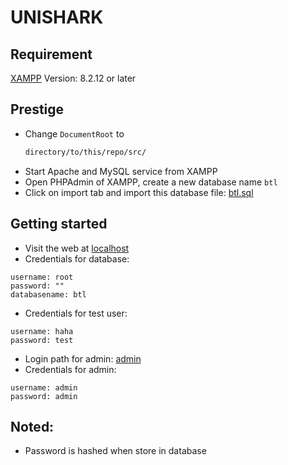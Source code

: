 # UNISHARK
## Requirement
[XAMPP](https://www.apachefriends.org/) Version: 8.2.12 or later 
## Prestige
- Change `DocumentRoot` to
    ``` cmd
    directory/to/this/repo/src/
    ```
- Start Apache and MySQL service from XAMPP
- Open PHPAdmin of XAMPP, create a new database name `btl`
- Click on import tab and import this database file: [btl.sql](./btl.sql)
## Getting started
- Visit the web at [localhost](http://localhost/)
- Credentials for database: 
```
username: root
password: ""
databasename: btl
```
- Credentials for test user:
```
username: haha
password: test
```
- Login path for admin: [admin](http://localhost/admin/login.php)
- Credentials for admin:
```
username: admin
password: admin
```
## Noted:
- Password is hashed when store in database




